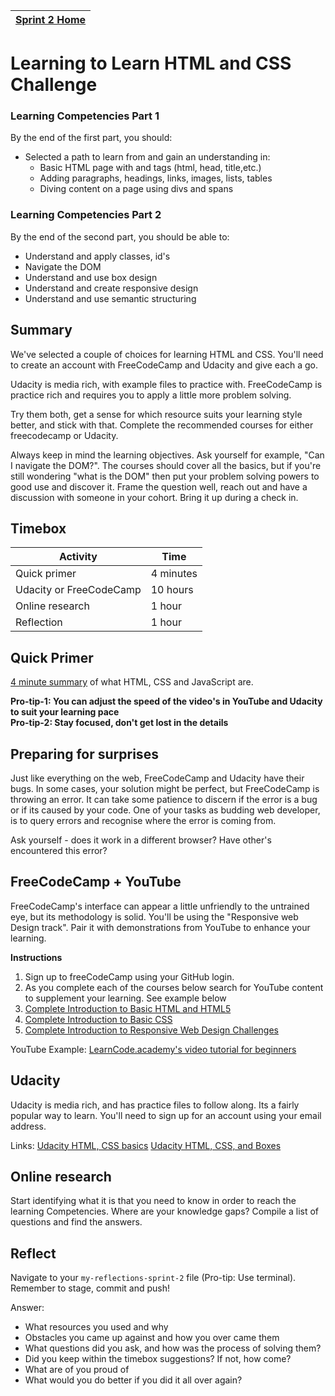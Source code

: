 [Sprint 2 Home](README.md)|
---|

# Learning to Learn HTML and CSS Challenge 

### Learning Competencies Part 1
By the end of the first part, you should:
- Selected a path to learn from and gain an understanding in: 
  - Basic HTML page with and tags (html, head, title,etc.)
  - Adding paragraphs, headings, links, images, lists, tables  
  - Diving content on a page using divs and spans

### Learning Competencies Part 2
By the end of the second part, you should be able to:

- Understand and apply classes, id's  
- Navigate the DOM 
- Understand and use box design 
- Understand and create responsive design 
- Understand and use semantic structuring 


## Summary
We've selected a couple of choices for learning HTML and CSS. You'll need to create an account with FreeCodeCamp and  Udacity and give each a go. 

Udacity is media rich, with example files to practice with. 
FreeCodeCamp is practice rich and requires you to apply a little more problem solving. 

Try them both, get a sense for which resource suits your learning style better, and stick with that. Complete the recommended courses for either freecodecamp or Udacity.  

Always keep in mind the learning objectives. Ask yourself for example, "Can I navigate the DOM?". The courses should cover all the basics, but if you're still wondering "what is the DOM" then put your problem solving powers to good use and discover it. Frame the question well, reach out and have a discussion with someone in your cohort. Bring it up during a check in. 


## Timebox

Activity | Time|
------------|----------|
Quick primer | 4 minutes 
Udacity or FreeCodeCamp | 10 hours 
Online research | 1 hour |
Reflection | 1 hour


## Quick Primer 
[4 minute summary](https://www.youtube.com/watch?v=gT0Lh1eYk78) of what HTML, CSS and JavaScript are. 


__Pro-tip-1: You can adjust the speed of the video's in YouTube and Udacity to suit your learning pace__  
__Pro-tip-2: Stay focused, don't get lost in the details__  

## Preparing for surprises
Just like everything on the web, FreeCodeCamp and Udacity have their bugs. In some cases, your solution might be perfect, but FreeCodeCamp is throwing an error. It can take some patience to discern if the error is a bug or if its caused by your code. One of your tasks as budding web developer, is to query errors and recognise where the error is coming from.

Ask yourself - does it work in a different browser? Have other's encountered this error? 

## FreeCodeCamp + YouTube

FreeCodeCamp's interface can appear a little unfriendly to the untrained eye, but its methodology is solid. You'll be using the "Responsive web Design track". Pair it with demonstrations from YouTube to enhance your learning. 

__Instructions__
1. Sign up to freeCodeCamp using your GitHub login. 
2. As you complete each of the courses below search for YouTube content to supplement your learning. See example below
3. [Complete Introduction to Basic HTML and HTML5](https://learn.freecodecamp.org/responsive-web-design/basic-html-and-html5)  
4. [Complete Introduction to Basic CSS](https://learn.freecodecamp.org/responsive-web-design/basic-css)  
5. [Complete Introduction to Responsive Web Design Challenges](https://learn.freecodecamp.org/responsive-web-design/responsive-web-design-principles/)

YouTube Example: 
[LearnCode.academy's video tutorial for beginners](https://www.youtube.com/watch?v=3JluqTojuME&list=PLoYCgNOIyGAB_8_iq1cL8MVeun7cB6eNc&index=1) 


## Udacity 

Udacity is media rich, and has practice files to follow along. Its a fairly popular way to learn. You'll need to sign up for an account using your email address. 


Links:
[Udacity HTML, CSS basics](https://www.udacity.com/course/intro-to-html-and-css--ud001)
[Udacity HTML, CSS, and Boxes](https://classroom.udacity.com/courses/ud304) 

## Online research 
Start identifying what it is that you need to know in order to reach the learning Competencies. Where are your knowledge gaps? Compile a list of questions and find the answers. 

 
## Reflect
Navigate to your `my-reflections-sprint-2` file (Pro-tip: Use terminal). Remember to stage, commit and push! 

Answer: 

- What resources you used and why 
- Obstacles you came up against and how you over came them
- What questions did you ask, and how was the process of solving them? 
- Did you keep within the timebox suggestions? If not, how come?
- What are of you proud of 
- What would you do better if you did it all over again? 


